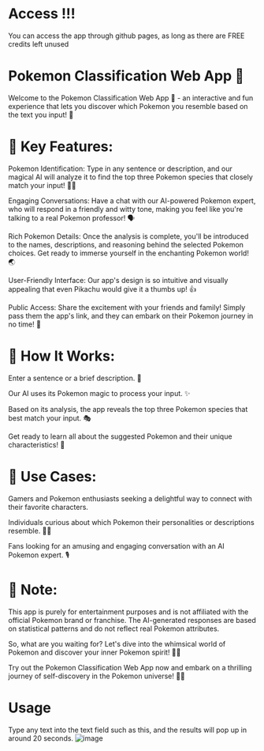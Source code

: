 # Access !!!
You can access the app through github pages, as long as there are FREE credits left unused

# Pokemon Classification Web App 🚀
Welcome to the Pokemon Classification Web App 🌟 - an interactive and fun experience that lets you discover which Pokemon you resemble based on the text you input! 🎉

# 🌈 Key Features:
Pokemon Identification: Type in any sentence or description, and our magical AI will analyze it to find the top three Pokemon species that closely match your input! 🧙‍♂️

Engaging Conversations: Have a chat with our AI-powered Pokemon expert, who will respond in a friendly and witty tone, making you feel like you're talking to a real Pokemon professor! 🗣️

Rich Pokemon Details: Once the analysis is complete, you'll be introduced to the names, descriptions, and reasoning behind the selected Pokemon choices. Get ready to immerse yourself in the enchanting Pokemon world! 🌏

User-Friendly Interface: Our app's design is so intuitive and visually appealing that even Pikachu would give it a thumbs up! 👍

Public Access: Share the excitement with your friends and family! Simply pass them the app's link, and they can embark on their Pokemon journey in no time! 💌

# 🎯 How It Works:
Enter a sentence or a brief description. 📝

Our AI uses its Pokemon magic to process your input. ✨

Based on its analysis, the app reveals the top three Pokemon species that best match your input. 🎭

Get ready to learn all about the suggested Pokemon and their unique characteristics! 🤩

# 🎈 Use Cases:
Gamers and Pokemon enthusiasts seeking a delightful way to connect with their favorite characters.

Individuals curious about which Pokemon their personalities or descriptions resemble. 🕵️‍♂️

Fans looking for an amusing and engaging conversation with an AI Pokemon expert. 🎙️
# 📢 Note:
This app is purely for entertainment purposes and is not affiliated with the official Pokemon brand or franchise. The AI-generated responses are based on statistical patterns and do not reflect real Pokemon attributes.

So, what are you waiting for? Let's dive into the whimsical world of Pokemon and discover your inner Pokemon spirit! 🎉💫

Try out the Pokemon Classification Web App now and embark on a thrilling journey of self-discovery in the Pokemon universe! 🌟🐾

# Usage
Type any text into the text field such as this, and the results will pop up in around 20 seconds.
![image](https://github.com/pipstur/PokemonClassificationApp/assets/95634547/f666b053-b035-4321-875c-3f3023d7f1a3)

